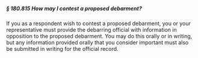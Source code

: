 ##### § 180.815 How may I contest a proposed debarment? #####

If you as a respondent wish to contest a proposed debarment, you or your representative must provide the debarring official with information in opposition to the proposed debarment. You may do this orally or in writing, but any information provided orally that you consider important must also be submitted in writing for the official record.